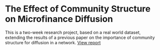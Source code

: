 # The Effect of Community Structure on Microfinance Diffusion
This is a two-week research project, based on a real world dataset, extending the results of a previous paper on the importance of community structure for diffusion in a network.
[View report](https://github.com/VenelinMartinov/community-structure-diffusion/blob/main/The_Effect_of_Community_Structure_on_Microfinance_Diffusion.pdf)
